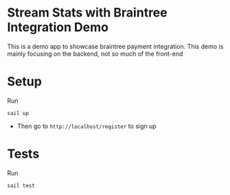 # Stream Stats with Braintree Integration Demo 

This is a demo app to showcase braintree payment integration.
This demo is mainly focusing on the backend, not so much of the front-end

# Setup

Run
```
sail up
```

- Then go to `http://localhost/register` to sign up

# Tests

Run 
```
sail test
```
